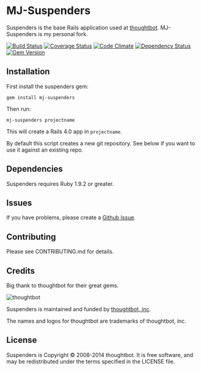 # MJ-Suspenders

Suspenders is the base Rails application used at [thoughtbot](http://thoughtbot.com/community). MJ-Suspenders is my personal fork.

[![Build Status](https://travis-ci.org/mjacobus/mj-suspenders.png?branch=master)](https://travis-ci.org/mjacobus/mj-suspenders)
[![Coverage Status](https://coveralls.io/repos/mjacobus/mj-suspenders/badge.png)](https://coveralls.io/r/mjacobus/mj-suspenders)
[![Code Climate](https://codeclimate.com/github/mjacobus/mj-suspenders.png)](https://codeclimate.com/github/mjacobus/mj-suspenders)
[![Dependency Status](https://gemnasium.com/mjacobus/mj-suspenders.png)](https://gemnasium.com/mjacobus/mj-suspenders)
[![Gem Version](https://badge.fury.io/rb/mj-suspenders.png)](http://badge.fury.io/rb/mj-suspenders)

Installation
------------

First install the suspenders gem:

    gem install mj-suspenders

Then run:

    mj-suspenders projectname

This will create a Rails 4.0 app in `projectname`.

By default this script creates a new git repository. See below if you
want to use it against an existing repo.


Dependencies
------------

Suspenders requires Ruby 1.9.2 or greater.

Issues
------

If you have problems, please create a
[Github Issue](https://github.com/mjacobus/mj-suspenders/issues).

Contributing
------------

Please see CONTRIBUTING.md for details.

Credits
-------

Big thank to  thoughtbot for their great gems.

![thoughtbot](http://thoughtbot.com/images/tm/logo.png)

Suspenders is maintained and funded by
[thoughtbot, inc](http://thoughtbot.com/community).

The names and logos for thoughtbot are trademarks of thoughtbot, inc.

License
-------

Suspenders is Copyright © 2008-2014 thoughtbot. It is free software, and may be
redistributed under the terms specified in the LICENSE file.
